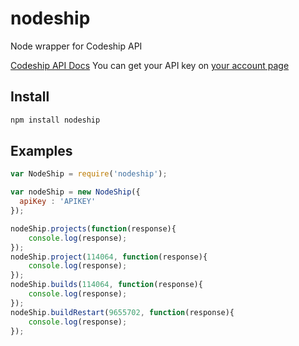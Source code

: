 # nodeship
Node wrapper for Codeship API

[Codeship API Docs](https://codeship.com/documentation/integrations/api/)
You can get your API key on [your account page](https://codeship.com/user/edit)

## Install

```sh
npm install nodeship
```

## Examples

```javascript
var NodeShip = require('nodeship');

var nodeShip = new NodeShip({
  apiKey : 'APIKEY'
});

nodeShip.projects(function(response){
    console.log(response);
});
nodeShip.project(114064, function(response){
    console.log(response);
});
nodeShip.builds(114064, function(response){
    console.log(response);
});
nodeShip.buildRestart(9655702, function(response){
    console.log(response);
});
```